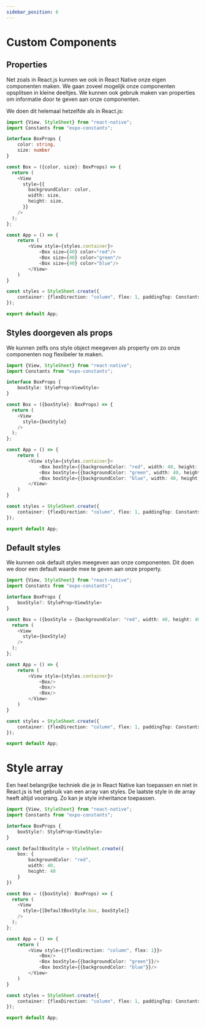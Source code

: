 ```yaml
---
sidebar_position: 6
---
```


# Custom Components

## Properties 

Net zoals in React.js kunnen we ook in React Native onze eigen componenten maken. We gaan zoveel mogelijk onze componenten opsplitsen in kleine deeltjes. We kunnen ook gebruik maken van properties om informatie door te geven aan onze componenten.

We doen dit helemaal hetzelfde als in React.js:

```typescript expo={}
import {View, StyleSheet} from "react-native";
import Constants from "expo-constants";

interface BoxProps {
    color: string,
    size: number
}

const Box = ({color, size}: BoxProps) => {
  return (
    <View
      style={{
        backgroundColor: color,
        width: size,
        height: size,
      }}
    />
  );
};

const App = () => {
    return (
        <View style={styles.container}>
            <Box size={40} color="red"/>
            <Box size={40} color="green"/>
            <Box size={40} color="blue"/>
        </View>
    )
}

const styles = StyleSheet.create({
    container: {flexDirection: "column", flex: 1, paddingTop: Constants.statusBarHeight}
});

export default App;
```

## Styles doorgeven als props

We kunnen zelfs ons style object meegeven als property om zo onze componenten nog flexibeler te maken.

```typescript expo={}
import {View, StyleSheet} from "react-native";
import Constants from "expo-constants";

interface BoxProps {
    boxStyle: StyleProp<ViewStyle>
}

const Box = ({boxStyle}: BoxProps) => {
  return (
    <View
      style={boxStyle}
    />
  );
};

const App = () => {
    return (
        <View style={styles.container}>
            <Box boxStyle={{backgroundColor: "red", width: 40, height: 40}}/>
            <Box boxStyle={{backgroundColor: "green", width: 40, height: 40}}/>
            <Box boxStyle={{backgroundColor: "blue", width: 40, height: 40}}/>
        </View>
    )
}

const styles = StyleSheet.create({
    container: {flexDirection: "column", flex: 1, paddingTop: Constants.statusBarHeight}
});

export default App;
```

## Default styles

We kunnen ook default styles meegeven aan onze componenten. Dit doen we door een default waarde mee te geven aan onze property.

```typescript expo={}
import {View, StyleSheet} from "react-native";
import Constants from "expo-constants";

interface BoxProps {
    boxStyle?: StyleProp<ViewStyle>
}

const Box = ({boxStyle = {backgroundColor: "red", width: 40, height: 40}}: BoxProps) => {
  return (
    <View
      style={boxStyle}
    />
  );
};

const App = () => {
    return (
        <View style={styles.container}>
            <Box/>
            <Box/>
            <Box/>
        </View>
    )
}

const styles = StyleSheet.create({
    container: {flexDirection: "column", flex: 1, paddingTop: Constants.statusBarHeight}
});

export default App;
```

# Style array

Een heel belangrijke techniek die je in React Native kan toepassen en niet in React.js is het gebruik van een array van styles. De laatste style in de array heeft altijd voorrang. Zo kan je style inheritance toepassen.

```typescript expo={}
import {View, StyleSheet} from "react-native";
import Constants from "expo-constants";

interface BoxProps {
    boxStyle?: StyleProp<ViewStyle>
}

const DefaultBoxStyle = StyleSheet.create({
    box: {
        backgroundColor: "red",
        width: 40,
        height: 40
    }
})

const Box = ({boxStyle}: BoxProps) => {
  return (
    <View
      style={[DefaultBoxStyle.box, boxStyle]}
    />
  );
};

const App = () => {
    return (
        <View style={{flexDirection: "column", flex: 1}}>
            <Box/>
            <Box boxStyle={{backgroundColor: "green"}}/>
            <Box boxStyle={{backgroundColor: "blue"}}/>
        </View>
    )
}

const styles = StyleSheet.create({
    container: {flexDirection: "column", flex: 1, paddingTop: Constants.statusBarHeight}
});

export default App;
```